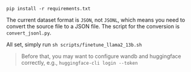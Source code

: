 
`pip install -r requirements.txt`

The current dataset format is `JSON`, not `JSONL`, which means you need to convert the source file to a JSON file. The script for the conversion is `convert_jsonl.py`.


All set, simply run `sh scripts/finetune_llama2_13b.sh`
> Before that, you may want to configure wandb and huggingface correctly, e.g., `huggingface-cli login --token`
